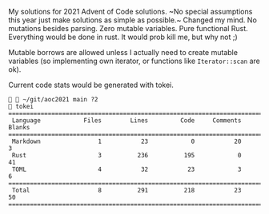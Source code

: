 My solutions for 2021 Advent of Code solutions. ~No special assumptions this year
just make solutions as simple as possible.~ Changed my mind. No mutations
besides parsing. Zero mutable variables. Pure functional Rust. Everything would
be done in rust. It would prob kill me, but why not ;)

Mutable borrows are allowed unless I actually need to create mutable variables
(so implementing own iterator, or functions like `Iterator::scan` are ok).

Current code stats would be generated with tokei.

```
  ~/git/aoc2021 main ?2
 tokei
===============================================================================
 Language            Files        Lines         Code     Comments       Blanks
===============================================================================
 Markdown                1           23            0           20            3
 Rust                    3          236          195            0           41
 TOML                    4           32           23            3            6
===============================================================================
 Total                   8          291          218           23           50
===============================================================================
```
